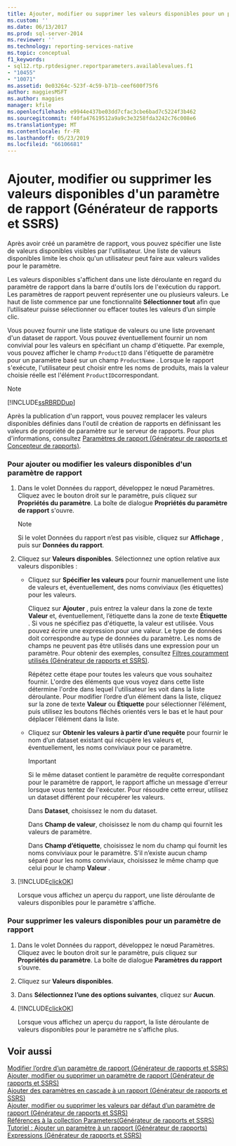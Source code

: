 ```yaml
---
title: Ajouter, modifier ou supprimer les valeurs disponibles pour un paramètre de rapport (Générateur de rapports et SSRS) | Microsoft Docs
ms.custom: ''
ms.date: 06/13/2017
ms.prod: sql-server-2014
ms.reviewer: ''
ms.technology: reporting-services-native
ms.topic: conceptual
f1_keywords:
- sql12.rtp.rptdesigner.reportparameters.availablevalues.f1
- "10455"
- "10071"
ms.assetid: 0e03264c-523f-4c59-b71b-ceef600f75f6
author: maggiesMSFT
ms.author: maggies
manager: kfile
ms.openlocfilehash: e9944e437be03dd7cfac3cbe6bad7c5224f3b462
ms.sourcegitcommit: f40fa47619512a9a9c3e3258fda3242c76c008e6
ms.translationtype: MT
ms.contentlocale: fr-FR
ms.lasthandoff: 05/23/2019
ms.locfileid: "66106681"
---
```

# <a name="add-change-or-delete-available-values-for-a-report-parameter-report-builder-and-ssrs"></a>Ajouter, modifier ou supprimer les valeurs disponibles d'un paramètre de rapport (Générateur de rapports et SSRS)
  Après avoir créé un paramètre de rapport, vous pouvez spécifier une liste de valeurs disponibles visibles par l'utilisateur. Une liste de valeurs disponibles limite les choix qu'un utilisateur peut faire aux valeurs valides pour le paramètre.  
  
 Les valeurs disponibles s'affichent dans une liste déroulante en regard du paramètre de rapport dans la barre d'outils lors de l'exécution du rapport. Les paramètres de rapport peuvent représenter une ou plusieurs valeurs. Le haut de liste commence par une fonctionnalité **Sélectionner tout** afin que l’utilisateur puisse sélectionner ou effacer toutes les valeurs d’un simple clic.  
  
 Vous pouvez fournir une liste statique de valeurs ou une liste provenant d'un dataset de rapport. Vous pouvez éventuellement fournir un nom convivial pour les valeurs en spécifiant un champ d'étiquette. Par exemple, vous pouvez afficher le champ `ProductID` dans l'étiquette de paramètre pour un paramètre basé sur un champ `ProductName` . Lorsque le rapport s'exécute, l'utilisateur peut choisir entre les noms de produits, mais la valeur choisie réelle est l'élément `ProductID`correspondant.  
  
> [!NOTE]  
>  [!INCLUDE[ssRBRDDup](../../includes/ssrbrddup-md.md)]  
  
 Après la publication d'un rapport, vous pouvez remplacer les valeurs disponibles définies dans l'outil de création de rapports en définissant les valeurs de propriété de paramètre sur le serveur de rapports. Pour plus d'informations, consultez [Paramètres de rapport &#40;Générateur de rapports et Concepteur de rapports&#41;](report-parameters-report-builder-and-report-designer.md).  
  
### <a name="to-add-or-change-the-available-values-for-a-report-parameter"></a>Pour ajouter ou modifier les valeurs disponibles d'un paramètre de rapport  
  
1.  Dans le volet Données du rapport, développez le nœud Paramètres. Cliquez avec le bouton droit sur le paramètre, puis cliquez sur **Propriétés du paramètre**. La boîte de dialogue **Propriétés du paramètre de rapport** s'ouvre.  
  
    > [!NOTE]  
    >  Si le volet Données du rapport n’est pas visible, cliquez sur **Affichage** , puis sur **Données du rapport**.  
  
2.  Cliquez sur **Valeurs disponibles**. Sélectionnez une option relative aux valeurs disponibles :  
  
    -   Cliquez sur **Spécifier les valeurs** pour fournir manuellement une liste de valeurs et, éventuellement, des noms conviviaux (les étiquettes) pour les valeurs.  
  
         Cliquez sur **Ajouter** , puis entrez la valeur dans la zone de texte **Valeur** et, éventuellement, l’étiquette dans la zone de texte **Étiquette** . Si vous ne spécifiez pas d'étiquette, la valeur est utilisée. Vous pouvez écrire une expression pour une valeur. Le type de données doit correspondre au type de données du paramètre. Les noms de champs ne peuvent pas être utilisés dans une expression pour un paramètre. Pour obtenir des exemples, consultez [Filtres couramment utilisés &#40;Générateur de rapports et SSRS&#41;](commonly-used-filters-report-builder-and-ssrs.md).  
  
         Répétez cette étape pour toutes les valeurs que vous souhaitez fournir. L'ordre des éléments que vous voyez dans cette liste détermine l'ordre dans lequel l'utilisateur les voit dans la liste déroulante. Pour modifier l’ordre d’un élément dans la liste, cliquez sur la zone de texte **Valeur** ou **Étiquette** pour sélectionner l’élément, puis utilisez les boutons fléchés orientés vers le bas et le haut pour déplacer l’élément dans la liste.  
  
    -   Cliquez sur **Obtenir les valeurs à partir d’une requête** pour fournir le nom d’un dataset existant qui récupère les valeurs et, éventuellement, les noms conviviaux pour ce paramètre.  
  
        > [!IMPORTANT]  
        >  Si le même dataset contient le paramètre de requête correspondant pour le paramètre de rapport, le rapport affiche un message d'erreur lorsque vous tentez de l'exécuter. Pour résoudre cette erreur, utilisez un dataset différent pour récupérer les valeurs.  
  
         Dans **Dataset**, choisissez le nom du dataset.  
  
         Dans **Champ de valeur**, choisissez le nom du champ qui fournit les valeurs de paramètre.  
  
         Dans **Champ d’étiquette**, choisissez le nom du champ qui fournit les noms conviviaux pour le paramètre. S’il n’existe aucun champ séparé pour les noms conviviaux, choisissez le même champ que celui pour le champ **Valeur** .  
  
3.  [!INCLUDE[clickOK](../../includes/clickok-md.md)]  
  
     Lorsque vous affichez un aperçu du rapport, une liste déroulante de valeurs disponibles pour le paramètre s'affiche.  
  
### <a name="to-remove-the-available-values-for-a-report-parameter"></a>Pour supprimer les valeurs disponibles pour un paramètre de rapport  
  
1.  Dans le volet Données du rapport, développez le nœud Paramètres. Cliquez avec le bouton droit sur le paramètre, puis cliquez sur **Propriétés du paramètre**. La boîte de dialogue **Paramètres du rapport** s’ouvre.  
  
2.  Cliquez sur **Valeurs disponibles**.  
  
3.  Dans **Sélectionnez l’une des options suivantes**, cliquez sur **Aucun**.  
  
4.  [!INCLUDE[clickOK](../../includes/clickok-md.md)]  
  
     Lorsque vous affichez un aperçu du rapport, la liste déroulante de valeurs disponibles pour le paramètre ne s'affiche plus.  
  
## <a name="see-also"></a>Voir aussi  
 [Modifier l’ordre d’un paramètre de rapport &#40;Générateur de rapports et SSRS&#41;](change-the-order-of-a-report-parameter-report-builder-and-ssrs.md)   
 [Ajouter, modifier ou supprimer un paramètre de rapport &#40;Générateur de rapports et SSRS&#41;](add-change-or-delete-a-report-parameter-report-builder-and-ssrs.md)   
 [Ajouter des paramètres en cascade à un rapport &#40;Générateur de rapports et SSRS&#41;](add-cascading-parameters-to-a-report-report-builder-and-ssrs.md)   
 [Ajouter, modifier ou supprimer les valeurs par défaut d’un paramètre de rapport &#40;Générateur de rapports et SSRS&#41;](add-change-or-delete-default-values-for-a-report-parameter.md)   
 [Références à la collection Parameters&#40;Générateur de rapports et SSRS&#41;](built-in-collections-parameters-collection-references-report-builder.md)   
 [Tutoriel : Ajouter un paramètre à un rapport &#40;Générateur de rapports&#41;](../tutorial-add-a-parameter-to-your-report-report-builder.md)   
 [Expressions &#40;Générateur de rapports et SSRS&#41;](expressions-report-builder-and-ssrs.md)  
  
  
